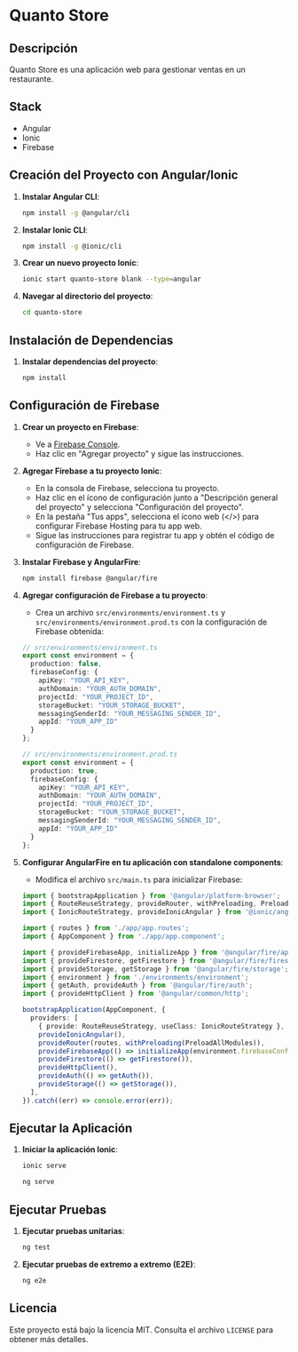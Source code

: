 # Quanto Store

## Descripción

Quanto Store es una aplicación web para gestionar ventas en un restaurante.

## Stack
- Angular
- Ionic
- Firebase

## Creación del Proyecto con Angular/Ionic

1. **Instalar Angular CLI**:
    ```sh
    npm install -g @angular/cli
    ```

2. **Instalar Ionic CLI**:
    ```sh
    npm install -g @ionic/cli
    ```

3. **Crear un nuevo proyecto Ionic**:
    ```sh
    ionic start quanto-store blank --type=angular
    ```

4. **Navegar al directorio del proyecto**:
    ```sh
    cd quanto-store
    ```

## Instalación de Dependencias

1. **Instalar dependencias del proyecto**:
    ```sh
    npm install
    ```

## Configuración de Firebase

1. **Crear un proyecto en Firebase**:
    - Ve a [Firebase Console](https://console.firebase.google.com/).
    - Haz clic en "Agregar proyecto" y sigue las instrucciones.

2. **Agregar Firebase a tu proyecto Ionic**:
    - En la consola de Firebase, selecciona tu proyecto.
    - Haz clic en el ícono de configuración junto a "Descripción general del proyecto" y selecciona "Configuración del proyecto".
    - En la pestaña "Tus apps", selecciona el ícono web (</>) para configurar Firebase Hosting para tu app web.
    - Sigue las instrucciones para registrar tu app y obtén el código de configuración de Firebase.

3. **Instalar Firebase y AngularFire**:
    ```sh
    npm install firebase @angular/fire
    ```

4. **Agregar configuración de Firebase a tu proyecto**:
    - Crea un archivo `src/environments/environment.ts` y `src/environments/environment.prod.ts` con la configuración de Firebase obtenida:

    ```typescript
    // src/environments/environment.ts
    export const environment = {
      production: false,
      firebaseConfig: {
        apiKey: "YOUR_API_KEY",
        authDomain: "YOUR_AUTH_DOMAIN",
        projectId: "YOUR_PROJECT_ID",
        storageBucket: "YOUR_STORAGE_BUCKET",
        messagingSenderId: "YOUR_MESSAGING_SENDER_ID",
        appId: "YOUR_APP_ID"
      }
    };
    ```

    ```typescript
    // src/environments/environment.prod.ts
    export const environment = {
      production: true,
      firebaseConfig: {
        apiKey: "YOUR_API_KEY",
        authDomain: "YOUR_AUTH_DOMAIN",
        projectId: "YOUR_PROJECT_ID",
        storageBucket: "YOUR_STORAGE_BUCKET",
        messagingSenderId: "YOUR_MESSAGING_SENDER_ID",
        appId: "YOUR_APP_ID"
      }
    };
    ```

5. **Configurar AngularFire en tu aplicación con standalone components**:
    - Modifica el archivo `src/main.ts` para inicializar Firebase:

    ```typescript
    import { bootstrapApplication } from '@angular/platform-browser';
    import { RouteReuseStrategy, provideRouter, withPreloading, PreloadAllModules } from '@angular/router';
    import { IonicRouteStrategy, provideIonicAngular } from '@ionic/angular/standalone';

    import { routes } from './app/app.routes';
    import { AppComponent } from './app/app.component';

    import { provideFirebaseApp, initializeApp } from '@angular/fire/app';
    import { provideFirestore, getFirestore } from '@angular/fire/firestore';
    import { provideStorage, getStorage } from '@angular/fire/storage';
    import { environment } from './environments/environment';
    import { getAuth, provideAuth } from '@angular/fire/auth';
    import { provideHttpClient } from '@angular/common/http';

    bootstrapApplication(AppComponent, {
      providers: [
        { provide: RouteReuseStrategy, useClass: IonicRouteStrategy },
        provideIonicAngular(),
        provideRouter(routes, withPreloading(PreloadAllModules)),
        provideFirebaseApp(() => initializeApp(environment.firebaseConfig)),
        provideFirestore(() => getFirestore()),
        provideHttpClient(),
        provideAuth(() => getAuth()),
        provideStorage(() => getStorage()),
      ],
    }).catch((err) => console.error(err));
    ```

## Ejecutar la Aplicación

1. **Iniciar la aplicación Ionic**:
    ```sh
    ionic serve
    ```

    ```sh
    ng serve
    ```

## Ejecutar Pruebas

1. **Ejecutar pruebas unitarias**:
    ```sh
    ng test
    ```

2. **Ejecutar pruebas de extremo a extremo (E2E)**:
    ```sh
    ng e2e
    ```

## Licencia

Este proyecto está bajo la licencia MIT. Consulta el archivo `LICENSE` para obtener más detalles.
